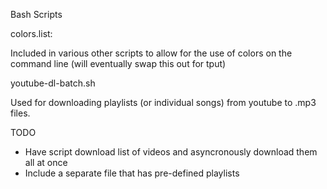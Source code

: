 Bash Scripts

colors.list:

Included in various other scripts to allow for the use of colors on the command line (will eventually swap this out for tput)

youtube-dl-batch.sh

Used for downloading playlists (or individual songs) from youtube to .mp3 files.

TODO

- Have script download list of videos and asyncronously download them all at once
- Include a separate file that has pre-defined playlists
